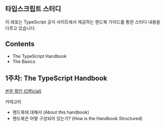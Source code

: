 ## 타입스크립트 스터디

이 레포는 TypeScript 공식 사이트에서 제공하는 핸드북 가이드를 통한 스터디 내용을 다루고 있습니다.

## Contents

- The TypeScript Handbook
- The Basics

## 1주차: The TypeScript Handbook
[본문 확인 (Official)](https://www.typescriptlang.org/ko/docs/handbook/intro.html)

카테고리
- 핸드북에 대해서 (About this handbook)
- 핸드북은 어떻 구성되어 있는가? (How is the Handbook Structured)
